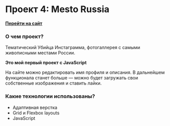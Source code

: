 # Проект 4: Mesto Russia
**[Перейти на сайт](https://geogeorgeous.github.io/mesto/index.html)**


### О чем проект?

Тематический Убийца Инстаграмма, фотогаллерея с самыми живописными местами России.

**Это мой первый проект с JavaScript**

На сайте можно редактировать имя профиля и описания. В дальнейшем функционала станет больше — можно будет загружать свои собственные изображения и ставить лайки.

### Какие технологии использованы?
* Адаптивная верстка
* Grid и Flexbox layouts
* JavaScript
